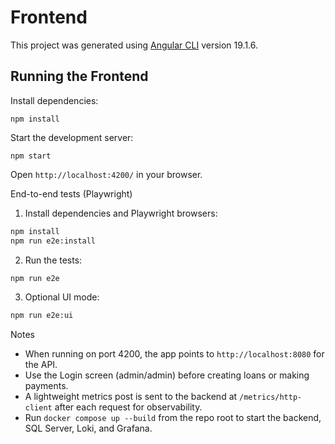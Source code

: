 # Frontend 

This project was generated using [Angular CLI](https://github.com/angular/angular-cli) version 19.1.6.

## Running the Frontend

Install dependencies:
```pwsh
npm install
```  

Start the development server:  
```pwsh
npm start
```

Open `http://localhost:4200/` in your browser.

End-to-end tests (Playwright)

1. Install dependencies and Playwright browsers:
```sh
npm install
npm run e2e:install
```
2. Run the tests:
```sh
npm run e2e
```
3. Optional UI mode:
```sh
npm run e2e:ui
```

Notes

- When running on port 4200, the app points to `http://localhost:8080` for the API.
- Use the Login screen (admin/admin) before creating loans or making payments.
- A lightweight metrics post is sent to the backend at `/metrics/http-client` after each request for observability.
- Run `docker compose up --build` from the repo root to start the backend, SQL Server, Loki, and Grafana.
